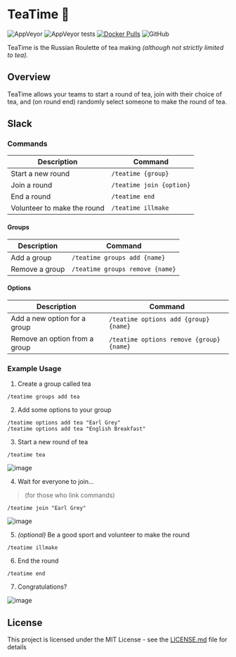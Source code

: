 # TeaTime 🍵

![AppVeyor](https://img.shields.io/appveyor/ci/mrsmoke/teatime.svg)
![AppVeyor tests](https://img.shields.io/appveyor/tests/mrsmoke/teatime.svg)
[![Docker Pulls](https://img.shields.io/docker/pulls/dockdockcontainer/teatime.svg)](https://hub.docker.com/r/dockdockcontainer/teatime)
![GitHub](https://img.shields.io/github/license/mrsmoke/teatime.svg)

TeaTime is the Russian Roulette of tea making *(although not strictly limited to tea).*


## Overview

TeaTime allows your teams to start a round of tea, join with their choice of tea, and (on round end) randomly select someone to make the round of tea.


## Slack

### Commands

| Description | Command | 
| ---- | ------- |
| Start a new round | `/teatime {group}` |
| Join a round | `/teatime join {option}` |
| End a round | `/teatime end` |
| Volunteer to make the round | `/teatime illmake` |

#### Groups

| Description | Command | 
| ---- | ------- |
| Add a group | `/teatime groups add {name}` |
| Remove a group | `/teatime groups remove {name}` |

#### Options

| Description | Command | 
| ---- | ------- |
| Add a new option for a group | `/teatime options add {group} {name}` |
| Remove an option from a group | `/teatime options remove {group} {name}` |

### Example Usage

1. Create a group called tea 
```
/teatime groups add tea
```

2. Add some options to your group 
```
/teatime options add tea "Earl Grey"
/teatime options add tea "English Breakfast"
```

3. Start a new round of tea
```
/teatime tea
```
![image](https://user-images.githubusercontent.com/709976/56972165-d810ba80-6bad-11e9-9b63-fdc50abeb068.png)

4. Wait for everyone to join...

> (for those who link commands)
```
/teatime join "Earl Grey"
```
![image](https://user-images.githubusercontent.com/709976/56972122-c4655400-6bad-11e9-8478-e1f15d4e9403.png)


5. _(optional)_ Be a good sport and volunteer to make the round
```
/teatime illmake
```

6. End the round
```
/teatime end
```

7. Congratulations?

![image](https://user-images.githubusercontent.com/709976/56972300-19a16580-6bae-11e9-9a59-d9f277388414.png)


## License

This project is licensed under the MIT License - see the [LICENSE.md](LICENSE.md) file for details

